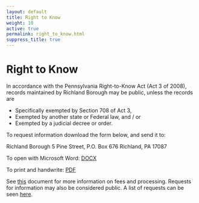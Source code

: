 ```yaml
---
layout: default
title: Right to Know
weight: 10
active: true
permalink: right_to_know.html
suppress_title: true
---
```


<script>
  mixpanel.track("Right To Know Page");
</script>

# Right to Know

In accordance with the Pennsylvania Right-to-Know Act (Act 3 of 2008), records maintained by Richland Borough may be public, unless the records are

- Specifically exempted by Section 708 of Act 3,
- Exempted by another state or Federal law, and / or
- Exempted by a judicial decree or order.

To request information download the form below, and send it to:

Richland Borough
5 Pine Street, P.O. Box 676
Richland, PA 17087

To open with Microsoft Word: [DOCX](http://richlandborough.org/files/RTK_Form_11-29-18.docx)

To print and handwrite: [PDF](http://richlandborough.org/files/RTK_Form_11-29-18.pdf)
  
See [this](http://richlandborough.org/files/RTKfees.pdf) document for more
information on fees and processing. Requests for information may also be
considered public. A list of requests can be seen [here](http://richlandborough.org/files/RTK5-6-18.pdf).

